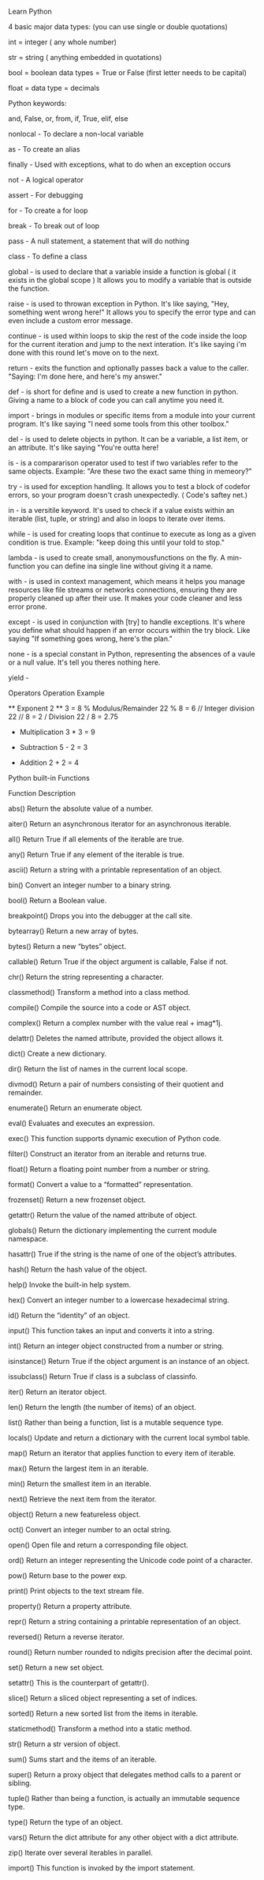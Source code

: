 Learn Python

4 basic major data types: (you can use single or double quotations)

int = integer ( any whole number)

str = string ( anything embedded in quotations)

bool = boolean data types = True or False (first letter needs to be capital)

float =  data type = decimals

Python keywords:

and, False, or, from, if, True, elif, else

nonlocal - To declare a non-local variable

as - To create an alias

finally - Used with exceptions, what to do when an exception occurs

not - A logical operator

assert - For debugging

for - To create a for loop

break - To break out of  loop

pass -  A null statement, a statement that will do nothing

class -  To define a class

global - is used to declare that a variable inside a function is global ( it exists in the global scope ) It allows you to modify a variable that is outside the function.

raise - is used to throwan exception in Python. It's like saying, "Hey, something went wrong here!" It allows you to specify the error type and can even include a custom error message. 

continue - is used within loops to skip the rest of the code inside the loop for the current iteration and jump to the next interation. It's like saying i'm done with this round let's move on to the next.

return -  exits the function and optionally passes back a value to the caller. "Saying: I'm done here, and here's my answer."

def - is short for define and is used to create a new function in python. Giving a name to a block of code you can call anytime you need it.

import - brings in modules or specific items from a module into your current program. It's like saying "I need some tools from this other toolbox."

del -  is used to delete objects in python. It can be a variable, a list item, or an attribute. It's like saying "You're outta here!

is - is a compararison operator used to test if two variables refer to the same objects. Example: "Are these two the exact same thing in memeory?"

try - is used for exception handling. It allows you to test a block of codefor errors, so your program doesn't crash unexpectedly. ( Code's saftey net.)

in - is a versitile keyword. It's used to check if a value exists within an iterable (list, tuple, or string) and also in loops to iterate over items.

while -  is used for creating loops that continue to execute as long as a given condition is true. Example: "keep doing this until your told to stop."

lambda - is used to create small, anonymousfunctions on the fly. A min-function you can define ina single line without giving it a name.

with - is used in context management, which means it helps you manage resources like file streams or networks connections, ensuring they are properly cleaned up after their use. It makes your code cleaner and less error prone.

except - is used in conjunction with [try] to handle exceptions. It's where you define what should happen if an error occurs within the try block. Like saying "If something goes wrong, here's the plan."

none - is a special constant in Python, representing the absences of a vaule or a null value. It's tell you theres nothing here.

yield - 

Operators	Operation	Example

**	Exponent	2 ** 3 = 8
%	Modulus/Remainder	22 % 8 = 6
//	Integer division	22 // 8 = 2
/	Division	22 / 8 = 2.75
*	Multiplication	3 * 3 = 9
-	Subtraction	5 - 2 = 3
+	Addition	2 + 2 = 4



Python built-in Functions

Function	Description

abs()	Return the absolute value of a number.

aiter()	Return an asynchronous iterator for an asynchronous iterable.

all()	Return True if all elements of the iterable are true.

any()	Return True if any element of the iterable is true.

ascii()	Return a string with a printable representation of an object.

bin()	Convert an integer number to a binary string.

bool()	Return a Boolean value.

breakpoint()	Drops you into the debugger at the call site.

bytearray()	Return a new array of bytes.

bytes()	Return a new “bytes” object.

callable()	Return True if the object argument is callable, False if not.

chr()	Return the string representing a character.

classmethod()	Transform a method into a class method.

compile()	Compile the source into a code or AST object.

complex()	Return a complex number with the value real + imag*1j.

delattr()	Deletes the named attribute, provided the object allows it.

dict()	Create a new dictionary.

dir()	Return the list of names in the current local scope.

divmod()	Return a pair of numbers consisting of their quotient and remainder.

enumerate()	Return an enumerate object.

eval()	Evaluates and executes an expression.

exec()	This function supports dynamic execution of Python code.

filter()	Construct an iterator from an iterable and returns true.

float()	Return a floating point number from a number or string.

format()	Convert a value to a “formatted” representation.

frozenset()	Return a new frozenset object.

getattr()	Return the value of the named attribute of object.

globals()	Return the dictionary implementing the current module namespace.

hasattr()	True if the string is the name of one of the object’s attributes.

hash()	Return the hash value of the object.

help()	Invoke the built-in help system.

hex()	Convert an integer number to a lowercase hexadecimal string.

id()	Return the “identity” of an object.

input()	This function takes an input and converts it into a string.

int()	Return an integer object constructed from a number or string.

isinstance()	Return True if the object argument is an instance of an object.

issubclass()	Return True if class is a subclass of classinfo.

iter()	Return an iterator object.

len()	Return the length (the number of items) of an object.

list()	Rather than being a function, list is a mutable sequence type.

locals()	Update and return a dictionary with the current local symbol table.

map()	Return an iterator that applies function to every item of iterable.

max()	Return the largest item in an iterable.

min()	Return the smallest item in an iterable.

next()	Retrieve the next item from the iterator.

object()	Return a new featureless object.

oct()	Convert an integer number to an octal string.

open()	Open file and return a corresponding file object.

ord()	Return an integer representing the Unicode code point of a character.

pow()	Return base to the power exp.

print()	Print objects to the text stream file.

property()	Return a property attribute.

repr()	Return a string containing a printable representation of an object.

reversed()	Return a reverse iterator.

round()	Return number rounded to ndigits precision after the decimal point.

set()	Return a new set object.

setattr()	This is the counterpart of getattr().

slice()	Return a sliced object representing a set of indices.

sorted()	Return a new sorted list from the items in iterable.

staticmethod()	Transform a method into a static method.

str()	Return a str version of object.

sum()	Sums start and the items of an iterable.

super()	Return a proxy object that delegates method calls to a parent or sibling.

tuple()	Rather than being a function, is actually an immutable sequence type.

type()	Return the type of an object.

vars()	Return the dict attribute for any other object with a dict attribute.

zip()	Iterate over several iterables in parallel.

import()	This function is invoked by the import statement.

